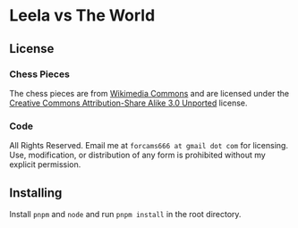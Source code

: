 # Leela vs The World
## License
### Chess Pieces
The chess pieces are from [Wikimedia Commons](https://commons.wikimedia.org/wiki/Category:SVG_chess_pieces) and are licensed under the [Creative Commons Attribution-Share Alike 3.0 Unported](https://creativecommons.org/licenses/by-sa/3.0/deed.en) license.

### Code
All Rights Reserved. Email me at `forcams666 at gmail dot com` for licensing. Use, modification, or distribution of any form is prohibited without my explicit permission.
## Installing
Install `pnpm` and `node` and run `pnpm install` in the root directory.
